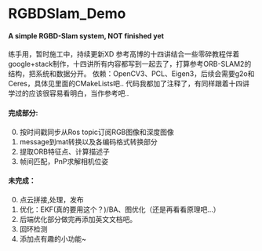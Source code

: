 # RGBDSlam_Demo
#### A simple RGBD-Slam system, NOT finished yet
练手用，暂时施工中，持续更新XD
参考高博的十四讲结合一些零碎教程伴着google+stack制作，十四讲所有内容都写到一起去了，打算参考ORB-SLAM2的结构，把系统和数据分开。
依赖：OpenCV3、PCL、Eigen3，后续会需要g2o和Ceres，具体见里面的CMakeLists吧..
代码我都加了注释了，有同样跟着十四讲学过的应该很容易看明白，当作参考吧..

#### 完成部分:
0. 按时间戳同步从Ros topic订阅RGB图像和深度图像
1. message到mat转换以及各编码格式转换部分
2. 提取ORB特征点、计算描述子
3. 帧间匹配，PnP求解相机位姿

#### 未完成：
0. 点云拼接,处理，发布
1. 优化：EKF(真的要用这个？)/BA、图优化（还是再看看原理吧...）
2. 后端优化部分做完再添加英文文档吧。
3. 回环检测
4. 添加点有趣的小功能~
